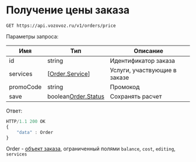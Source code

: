 # Получение цены заказа

`GET https://api.vozovoz.ru/v1/orders/price`

Параметры запроса:

Имя | Тип | Описание
--- | --- | ---
id | string | Идентификатор заказа
services | [[Order.Service](orders_object.md#service)] | Услуги, участвующие в заказе
promoCode | string | Промокод
save | boolean[Order.Status](#status) | Сохранять расчет

Ответ:

```js
HTTP/1.1 200 OK
{
    "data" : Order
}
```

Order - [объект заказа](orders_object.md), ограниченный полями `balance`, `cost`, `editing`, `services`

